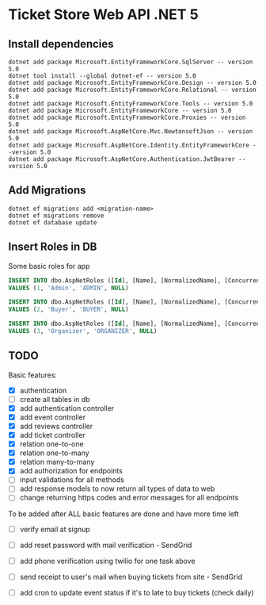 # Ticket Store Web API .NET 5

## Install dependencies

```console
dotnet add package Microsoft.EntityFrameworkCore.SqlServer -- version 5.0
dotnet tool install --global dotnet-ef -- version 5.0
dotnet add package Microsoft.EntityFrameworkCore.Design -- version 5.0
dotnet add package Microsoft.EntityFrameworkCore.Relational -- version 5.0
dotnet add package Microsoft.EntityFrameworkCore.Tools -- version 5.0
dotnet add package Microsoft.EntityFrameworkCore -- version 5.0
dotnet add package Microsoft.EntityFrameworkCore.Proxies -- version 5.0
dotnet add package Microsoft.AspNetCore.Mvc.NewtonsoftJson -- version 5.0
dotnet add package Microsoft.AspNetCore.Identity.EntityFrameworkCore --version 5.0
dotnet add package Microsoft.AspNetCore.Authentication.JwtBearer --version 5.0
```

## Add Migrations

```console
dotnet ef migrations add <migration-name>
dotnet ef migrations remove
dotnet ef database update
```

## Insert Roles in DB

Some basic roles for app

```sql
INSERT INTO dbo.AspNetRoles ([Id], [Name], [NormalizedName], [ConcurrencyStamp])
VALUES (1, 'Admin', 'ADMIN', NULL)

INSERT INTO dbo.AspNetRoles ([Id], [Name], [NormalizedName], [ConcurrencyStamp])
VALUES (2, 'Buyer', 'BUYER', NULL)

INSERT INTO dbo.AspNetRoles ([Id], [Name], [NormalizedName], [ConcurrencyStamp])
VALUES (3, 'Organizer', 'ORGANIZER', NULL)
```

## TODO

Basic features:

 - [x] authentication
 - [ ] create all tables in db
 - [x] add authentication controller
 - [x] add event controller
 - [x] add reviews controller
 - [x] add ticket controller
 - [x] relation one-to-one
 - [x] relation one-to-many
 - [x] relation many-to-many
 - [x] add authorization for endpoints
 - [ ] input validations for all methods
 - [ ] add response models to now return all types of data to web
 - [ ] change returning https codes and error messages for all endpoints

To be added after ALL basic features are done and have more time left

- [ ] verify email at signup
- [ ] add reset password with mail verification - SendGrid
- [ ] add phone verification using twilio for one task above
- [ ] send receipt to user's mail when buying tickets from site - SendGrid
- [ ] add cron to update event status if it's to late to buy tickets (check daily)
 